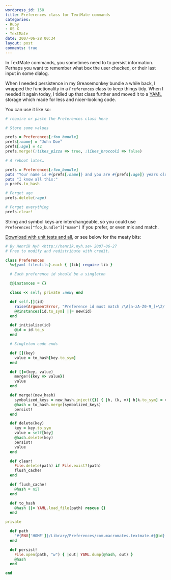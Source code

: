 ```yaml
---
wordpress_id: 158
title: Preferences class for TextMate commands
categories:
- Ruby
- OS X
- TextMate
date: 2007-06-28 00:34
layout: post
comments: true
---
```

In TextMate commands, you sometimes need to to persist information. Perhaps you want to remember what box the user checked, or their last input in some dialog.

When I needed persistence in my Greasemonkey bundle a while back, I wrapped the functionality in a <code>Preferences</code> class to keep things tidy. When I needed it again today, I tidied up that class further and moved it to a <a href="http://www.ruby-doc.org/core/classes/YAML.html">YAML</a> storage which made for less and nicer-looking code.

<!--more-->

You can use it like so:

``` ruby
# require or paste the Preferences class here

# Store some values

prefs = Preferences[:foo_bundle]
prefs[:name] = "John Doe"
prefs[:age] = 42
prefs.merge!(:likes_pizza => true, :likes_broccoli => false)

# A reboot later…

prefs = Preferences[:foo_bundle]
puts "Your name is #{prefs[:name]} and you are #{prefs[:age]} years old."
puts "I know all this:"
p prefs.to_hash

# Forget age
prefs.delete(:age)

# Forget everything
prefs.clear!
```

String and symbol keys are interchangeable, so you could use <code>Preferences["foo_bundle"]["name"]</code> if you prefer, or even mix and match.

<a href="http://henrik.nyh.se/uploads/textmate_preferences.rb">Download with unit tests and all</a>, or see below for the meaty bits:

``` ruby
# By Henrik Nyh <http://henrik.nyh.se> 2007-06-27
# Free to modify and redistribute with credit.

class Preferences
  %w{yaml fileutils}.each { |lib| require lib }

  # Each preference id should be a singleton

  @@instances = {}

  class << self; private :new; end

  def self.[](id)
    raise(ArgumentError, "Preference id must match /\A[a-zA-Z0-9_]+\Z/.") unless id.to_s =~ /\A\w+\Z/
    @@instances[id.to_sym] ||= new(id)
  end

  def initialize(id)
    @id = id.to_s
  end

  # Singleton code ends

  def [](key)
    value = to_hash[key.to_sym]
  end

  def []=(key, value)
    merge!({key => value})
    value
  end

  def merge!(new_hash)
    symbolized_keys = new_hash.inject({}) { |h, (k, v)| h[k.to_sym] = v; h }
    @hash = to_hash.merge(symbolized_keys)
    persist!
  end

  def delete(key)
    key = key.to_sym
    value = self[key]
    @hash.delete(key)
    persist!
    value
  end

  def clear!
    File.delete(path) if File.exist?(path)
    flush_cache!
  end

  def flush_cache!
    @hash = nil
  end

  def to_hash
    @hash ||= YAML.load_file(path) rescue {}
  end

private

  def path
    "#{ENV['HOME']}/Library/Preferences/com.macromates.textmate.#{@id}.yaml"
  end

  def persist!
    File.open(path, "w") { |out| YAML.dump(@hash, out) }
    @hash
  end

end
```
